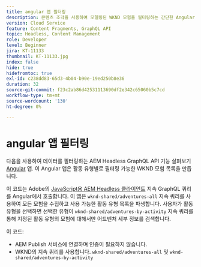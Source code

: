 ```yaml
---
title: angular 앱 필터링
description: 콘텐츠 조각을 사용하여 모델링된 WKND 모험을 필터링하는 간단한 Angular 앱입니다.
version: Cloud Service
feature: Content Fragments, GraphQL API
topic: Headless, Content Management
role: Developer
level: Beginner
jira: KT-11133
thumbnail: KT-11133.jpg
index: false
hide: true
hidefromtoc: true
exl-id: c238dd83-65d3-4b04-b90e-19ed250b8e36
duration: 32
source-git-commit: f23c2ab86d42531113690df2e342c65060b5c7cd
workflow-type: tm+mt
source-wordcount: '130'
ht-degree: 0%

---
```


# angular 앱 필터링

다음을 사용하여 데이터를 필터링하는 AEM Headless GraphQL API 기능 살펴보기 [Angular](https://angular.io/) 앱. 이 Angular 앱은 활동 유형별로 필터링 가능한 WKND 모험 목록을 만듭니다.

이 코드는 Adobe의 [JavaScript용 AEM Headless 클라이언트](https://github.com/adobe/aem-headless-client-js/blob/main/api-reference.md) 지속 GraphQL 쿼리를 Angular에서 호출합니다. 이 앱은 `wknd-shared/adventures-all` 지속 쿼리를 사용하여 모든 모험을 수집하고 사용 가능한 활동 유형 목록을 파생합니다. 사용자가 활동 유형을 선택하면 선택한 유형이 `wknd-shared/adventures-by-activity` 지속 쿼리를 통해 지정된 활동 유형의 모험에 대해서만 어드벤처 세부 정보를 검색합니다.

이 코드:

+ AEM Publish 서비스에 연결하며 인증이 필요하지 않습니다.
+ WKND의 지속 쿼리를 사용합니다. `wknd-shared/adventures-all` 및 `wknd-shared/adventures-by-activity`
